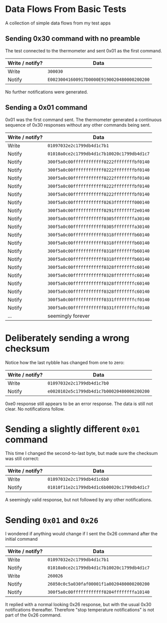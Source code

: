 # Data Flows From Basic Tests

A collection of simple data flows from my test apps

## Sending 0x30 command with no preamble

The test connected to the thermometer and sent 0x01 as the first command.

| Write / notify? | Data                                       |
|-----------------|--------------------------------------------|
| Write           | `300030`                                   |
| Notify          | `E00230041600917D0000E9190020480000200200` |

No further notifications were generated.

## Sending a 0x01 command

0x01 was the first command sent. The thermometer generated a continuous sequence of 0x30 responses without any other
commands being sent.

| Write / notify? | Data                                       |
|-----------------|--------------------------------------------|
| Write           | `01097032e2c1799db4d1c7b1`                 |
| Notify          | `01010a0ce2c1799db4d1c7b10020c1799db4d1c7` |
| Notify          | `300f5a0c00ffffffffffff0222ffffffffbf0140` |
| Notify          | `300f5a0c00ffffffffffff0222ffffffffbf0140` |
| Notify          | `300f5a0c00ffffffffffff0222ffffffffbf0140` |
| Notify          | `300f5a0c00ffffffffffff0222ffffffffbf0140` |
| Notify          | `300f5a0c00ffffffffffff0222ffffffffbf0140` |
| Notify          | `300f5a0c00ffffffffffff0263ffffffff000140` |
| Notify          | `300f5a0c00ffffffffffff0291ffffffff2e0140` |
| Notify          | `300f5a0c00ffffffffffff0305ffffffffa30140` |
| Notify          | `300f5a0c00ffffffffffff0305ffffffffa30140` |
| Notify          | `300f5a0c00ffffffffffff0318ffffffffb60140` |
| Notify          | `300f5a0c00ffffffffffff0318ffffffffb60140` |
| Notify          | `300f5a0c00ffffffffffff0318ffffffffb60140` |
| Notify          | `300f5a0c00ffffffffffff0318ffffffffb60140` |
| Notify          | `300f5a0c00ffffffffffff0328ffffffffc60140` |
| Notify          | `300f5a0c00ffffffffffff0328ffffffffc60140` |
| Notify          | `300f5a0c00ffffffffffff0328ffffffffc60140` |
| Notify          | `300f5a0c00ffffffffffff0328ffffffffc60140` |
| Notify          | `300f5a0c00ffffffffffff0331ffffffffcf0140` |
| Notify          | `300f5a0c00ffffffffffff0331ffffffffcf0140` |
| ...             | seemingly forever                          |

# Deliberately sending a wrong checksum

Notice how the last nybble has changed from one to zero:

| Write / notify? | Data                                       |
|-----------------|--------------------------------------------|
| Write           | `01097032e2c1799db4d1c7b0`                 |
| Notify          | `e0020102e5c1799db4d1c7b00020480000200200` |

0xe0 response still appears to be an error response. The data is still not clear. No notifications follow.

# Sending a slightly different `0x01` command

This time I changed the second-to-last byte, but made sure the checksum was still correct:

| Write / notify? | Data                                       |
|-----------------|--------------------------------------------|
| Write           | `01097032e2c1799db4d1c6b0`                 |
| Notify          | `01010f11e2c1799db4d1c6b00020c1799db4d1c7` |

A seemingly valid response, but not followed by any other notifications.

# Sending `0x01` and `0x26`

I wondered if anything would change if I sent the 0x26 command after the initial command

| Write / notify? | Data                                       |
|-----------------|--------------------------------------------|
| Write           | `01097032e2c1799db4d1c7b1`                 |
| Notify          | `01010a0ce2c1799db4d1c7b10020c1799db4d1c7` |
| Write           | `260026`                                   |
| Notify          | `26050c0c5a030faf00001f1a0020480000200200` |
| Notify          | `300f5a0c00ffffffffffff0204ffffffffa10140` |                                          

It replied with a normal looking 0x26 response, but with the usual 0x30 notifications thereafter. Therefore "stop
temperature notifications" is not part of the 0x26 command.
